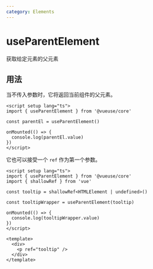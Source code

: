 ```yaml
---
category: Elements
---
```


# useParentElement

获取给定元素的父元素

## 用法

当不传入参数时，它将返回当前组件的父元素。

```vue
<script setup lang="ts">
import { useParentElement } from '@vueuse/core'

const parentEl = useParentElement()

onMounted(() => {
  console.log(parentEl.value)
})
</script>
```

它也可以接受一个 `ref` 作为第一个参数。

```vue
<script setup lang="ts">
import { useParentElement } from '@vueuse/core'
import { shallowRef } from 'vue'

const tooltip = shallowRef<HTMLElement | undefined>()

const tooltipWrapper = useParentElement(tooltip)

onMounted(() => {
  console.log(tooltipWrapper.value)
})
</script>

<template>
  <div>
    <p ref="tooltip" />
  </div>
</template>
```
